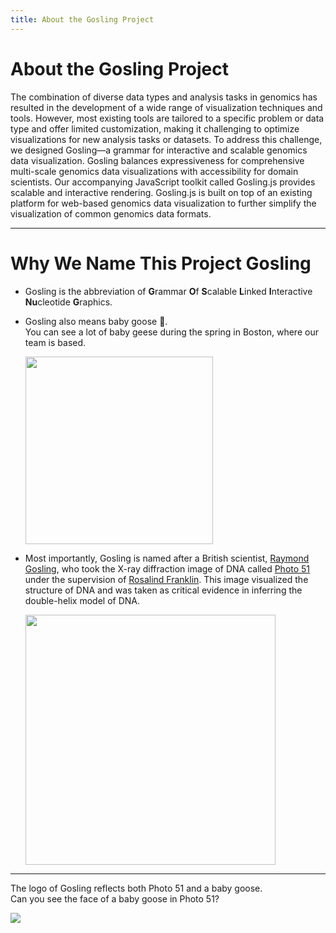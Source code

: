 ```yaml
---
title: About the Gosling Project
---
```

# About the Gosling Project
The combination of diverse data types and analysis tasks in genomics has resulted in the development of a wide range of visualization techniques and tools. However, most existing tools are tailored to a specific problem or data type and offer limited customization, making it challenging to optimize visualizations for new analysis tasks or datasets. To address this challenge, we designed Gosling—a grammar for interactive and scalable genomics data visualization. Gosling balances expressiveness for comprehensive multi-scale genomics data visualizations with accessibility for domain scientists. Our accompanying JavaScript toolkit called Gosling.js provides scalable and interactive rendering. Gosling.js is built on top of an existing platform for web-based genomics data visualization to further simplify the visualization of common genomics data formats.

---

# Why We Name This Project **Gosling**
- Gosling is the abbreviation of **G**rammar **O**f **S**calable **L**inked **I**nteractive **Nu**cleotide **G**raphics. 
- Gosling also means baby goose 🐥.   
  You can see a lot of baby geese during the spring in Boston, where our team is based.  
  
  <img src='/gosling-website/img/geese.png' width='300'/>
- Most importantly, Gosling is named after a British scientist, [Raymond Gosling](https://genomebiology.biomedcentral.com/articles/10.1186/gb-2013-14-4-402), who took the X-ray diffraction image of DNA called [Photo 51](https://en.wikipedia.org/wiki/Photo_51) under the supervision of [Rosalind Franklin](https://en.wikipedia.org/wiki/Rosalind_Franklin). This image visualized the structure of DNA and was taken as critical evidence in inferring the double-helix model of DNA.

    <img src='/gosling-website/img/photo+gosling+franklin.png' width='400'/>

---

The logo of Gosling reflects both Photo 51 and a baby goose.  
Can you see the face of a baby goose in Photo 51?

<img src='/gosling-website/img/gosling_intro.gif'/>
